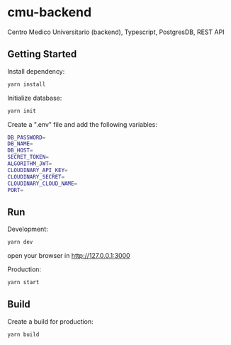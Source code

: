 # cmu-backend
Centro Medico Universitario (backend), Typescript, PostgresDB, REST API
## Getting Started

Install dependency:

```bash
yarn install
```
Initialize database:

```bash
yarn init
```
Create a ".env" file and add the following variables:
```bash
DB_PASSWORD=
DB_NAME=
DB_HOST=
SECRET_TOKEN=
ALGORITHM_JWT=
CLOUDINARY_API_KEY=
CLOUDINARY_SECRET=
CLOUDINARY_CLOUD_NAME=
PORT=
```

## Run

Development:

```bash
yarn dev
```
open your browser in http://127.0.0.1:3000

Production:

```bash
yarn start
```

## Build

Create a build for production:

```bash
yarn build
```
